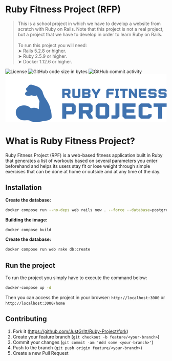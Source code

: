 # Ruby Fitness Project (RFP)

> This is a school project in which we have to develop a website from scratch with Ruby on Rails. Note that this project is not a real project, but a project that we have to develop in order to learn Ruby on Rails.
> <br><br>
> To run this project you will need:
> <br>➤ Rails 5.2.8 or higher.
> <br>➤ Ruby 2.5.9 or higher.
> <br>➤ Docker 1.12.6 or higher.
> <br>

![License](https://img.shields.io/static/v1?label=license&message=MIT&color=green) ![GitHub code size in bytes](https://img.shields.io/github/languages/code-size/JustGritt/Ruby-Project) ![GitHub commit activity](https://img.shields.io/github/commit-activity/m/JustGritt/Ruby-Project)
<br>
![Logo](https://raw.githubusercontent.com/JustGritt/Ruby-Project/27802fb8b7f3209d35fae5d13a3dd78dfa3193ca/public/Logo.svg "Logo")

# What is Ruby Fitness Project?

Ruby Fitness Project (RPF) is a web-based fitness application built in Ruby that generates a list of workouts based on several parameters you enter beforehand and helps its users stay fit or lose weight through simple exercises that can be done at home or outside and at any time of the day.

## Installation

**Create the database:**

```sh
docker compose run --no-deps web rails new . --force --database=postgresql
```

**Building the image:**

```sh
docker compose build
```

**Create the database:**

```sh
docker compose run web rake db:create
```

## Run the project

To run the project you simply have to execute the command below:

```sh
docker-compose up -d
```

Then you can access the project in your browser: ```http://localhost:3000``` or ```http://localhost:3000/home```

## Contributing

1. Fork it (<https://github.com/JustGritt/Ruby-Project/fork>)
2. Create your feature branch (`git checkout -b feature/<your-branch>`)
3. Commit your changes (`git commit -am 'Add some <your-branch>'`)
4. Push to the branch (`git push origin feature/<your-branch>`)
5. Create a new Pull Request

<!-- Markdown link & img dfn's -->
[npm-image]: https://img.shields.io/npm/v/datadog-metrics.svg?style=flat-square
[npm-url]: https://npmjs.org/package/datadog-metrics
[npm-downloads]: https://img.shields.io/npm/dm/datadog-metrics.svg?style=flat-square
[travis-image]: https://img.shields.io/travis/dbader/node-datadog-metrics/master.svg?style=flat-square
[travis-url]: https://travis-ci.org/dbader/node-datadog-metrics
[wiki]: https://github.com/yourname/yourproject/wiki
